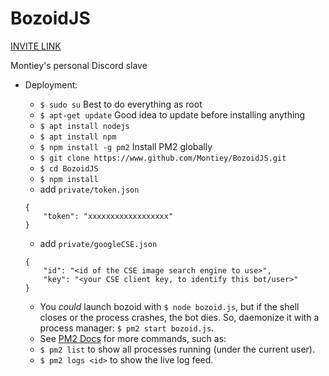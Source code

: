 # BozoidJS

[INVITE LINK](https://discordapp.com/oauth2/authorize?client_id=406249641139634178&scope=bot&permissions=8)

Montiey's personal Discord slave

* Deployment:
	* `$ sudo su`	Best to do everything as root
	* `$ apt-get update`	Good idea to update before installing anything
	* `$ apt install nodejs`
	* `$ apt install npm`
	* `$ npm install -g pm2`	Install PM2 globally
	* `$ git clone https://www.github.com/Montiey/BozoidJS.git`
	* `$ cd BozoidJS`
	* `$ npm install`
	* add `private/token.json`
	```
	{
		"token": "xxxxxxxxxxxxxxxxxx"
	}
	```
	* add `private/googleCSE.json`

	```
	{
		"id": "<id of the CSE image search engine to use>",
		"key": "<your CSE client key, to identify this bot/user>"
	}
	```
	* You *could* launch bozoid with `$ node bozoid.js`, but if the shell closes or the process crashes, the bot dies. So, daemonize it with a process manager: `$ pm2 start bozoid.js`.
	* See [PM2 Docs](http://pm2.keymetrics.io/docs/usage/pm2-doc-single-page/) for more commands, such as:
	* `$ pm2 list` to show all processes running (under the current user).
	* `$ pm2 logs <id>` to show the live log feed.
